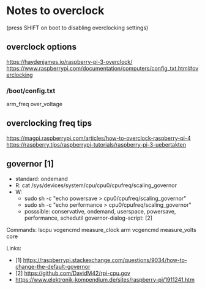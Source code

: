 # Notes to overclock # 

(press SHIFT on boot to disabling overclocking settings)

## overclock options ##
https://haydenjames.io/raspberry-pi-3-overclock/
https://www.raspberrypi.com/documentation/computers/config_txt.html#overclocking
### /boot/config.txt ###
arm_freq
over_voltage

## overclocking freq tips ##
https://magpi.raspberrypi.com/articles/how-to-overclock-raspberry-pi-4
https://raspberry.tips/raspberrypi-tutorials/raspberry-pi-3-uebertakten


## governor [1] ##
* standard: ondemand
* R: cat /sys/devices/system/cpu/cpu0/cpufreq/scaling_governor
* W:
  * sudo sh -c "echo powersave > cpu0/cpufreq/scaling_governor"
  * sudo sh -c "echo performance > cpu0/cpufreq/scaling_governor"
  * posssible: conservative, ondemand, userspace, powersave, performance, schedutil
governor-dialog-script: [2]

Commands:
lscpu
vcgencmd measure_clock arm
vcgencmd measure_volts core

Links:
* [1] https://raspberrypi.stackexchange.com/questions/9034/how-to-change-the-default-governor
* [2] https://github.com/DavidM42/rpi-cpu.gov
* https://www.elektronik-kompendium.de/sites/raspberry-pi/1911241.htm
